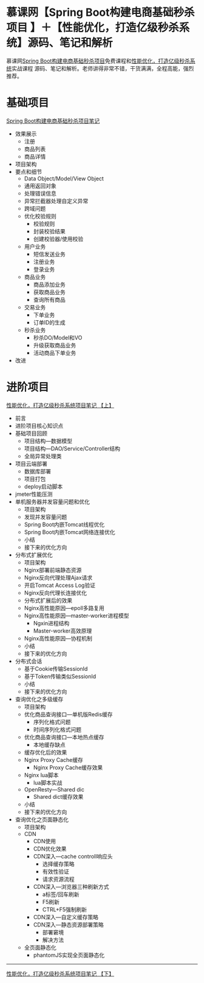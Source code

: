 # 慕课网【Spring Boot构建电商基础秒杀项目 】＋【性能优化，打造亿级秒杀系统】源码、笔记和解析

慕课网[Spring Boot构建电商基础秒杀项目](https://www.imooc.com/learn/1079)免费课程和[性能优化，打造亿级秒杀系统](https://coding.imooc.com/class/338.html)实战课程 源码、笔记和解析。老师讲得非常不错，干货满满，全程高能，强烈推荐。

# 基础项目

[Spring Boot构建电商基础秒杀项目笔记](https://github.com/MaJesTySA/miaosha_Shop/blob/master/docs/base.md)

* 效果展示
  * 注册
  * 商品列表
  * 商品详情
* 项目架构
* 要点和细节
  * Data Object/Model/View Object
  * 通用返回对象
  * 处理错误信息
  * 异常拦截器处理自定义异常
  * 跨域问题
  * 优化校验规则
    * 校验规则
    * 封装校验结果
    * 创建校验器/使用校验
  * 用户业务
    * 短信发送业务
    * 注册业务
    * 登录业务
  * 商品业务
    * 商品添加业务
    * 获取商品业务
    * 查询所有商品
  * 交易业务
    * 下单业务
    * 订单ID的生成
  * 秒杀业务
    * 秒杀DO/Model和VO
    * 升级获取商品业务
    * 活动商品下单业务
* 改进

# 进阶项目

[性能优化，打造亿级秒杀系统项目笔记 【上】](https://github.com/MaJesTySA/miaosha_Shop/blob/master/docs/advance_p1.md)

- 前言
- 进阶项目核心知识点
- 基础项目回顾
  - 项目结构—数据模型
  - 项目结构—DAO/Service/Controller结构
  - 全局异常处理类
- 项目云端部署
  - 数据库部署
  - 项目打包
  - deploy启动脚本
- jmeter性能压测
- 单机服务器并发容量问题和优化
  - 项目架构
  - 发现并发容量问题
  - Spring Boot内嵌Tomcat线程优化
  - Spring Boot内嵌Tomcat网络连接优化
  - 小结
  - 接下来的优化方向
- 分布式扩展优化
  - 项目架构
  - Nginx部署前端静态资源
  - Nginx反向代理处理Ajax请求
  - 开启Tomcat Access Log验证
  - Nginx反向代理长连接优化
  - 分布式扩展后的效果
  - Nginx高性能原因—epoll多路复用
  - Nginx高性能原因—master-worker进程模型
    - Ngxin进程结构
    - Master-worker高效原理
  - Nginx高性能原因—协程机制
  - 小结
  - 接下来的优化方向
- 分布式会话
  - 基于Cookie传输SessionId
  - 基于Token传输类似SessionId
  - 小结
  - 接下来的优化方向
- 查询优化之多级缓存
  - 项目架构
  - 优化商品查询接口—单机版Redis缓存
    - 序列化格式问题
    - 时间序列化格式问题
  - 优化商品查询接口—本地热点缓存
    - 本地缓存缺点
  - 缓存优化后的效果
  - Nginx Proxy Cache缓存
    - Nginx Proxy Cache缓存效果
  - Nginx lua脚本
    - lua脚本实战
  - OpenResty—Shared dic
    - Shared dict缓存效果
  - 小结
  - 接下来的优化方向
- 查询优化之页面静态化
  - 项目架构
  - CDN
    - CDN使用
    - CDN优化效果
    - CDN深入—cache controll响应头
      - 选择缓存策略
      - 有效性验证
      - 请求资源流程
    - CDN深入—浏览器三种刷新方式
      - a标签/回车刷新
      - F5刷新
      - CTRL+F5强制刷新
    - CDN深入—自定义缓存策略
    - CDN深入—静态资源部署策略
      - 部署窘境
      - 解决方法
  - 全页面静态化
    - phantomJS实现全页面静态化

------

[性能优化，打造亿级秒杀系统项目笔记 【下】](https://github.com/MaJesTySA/miaosha_Shop/blob/master/docs/advance_p2.md)


